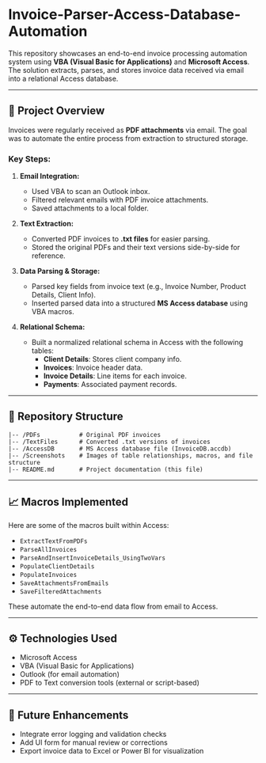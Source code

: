 # Invoice-Parser-Access-Database-Automation


This repository showcases an end-to-end invoice processing automation system using **VBA (Visual Basic for Applications)** and **Microsoft Access**. The solution extracts, parses, and stores invoice data received via email into a relational Access database.

---

## 📧 Project Overview

Invoices were regularly received as **PDF attachments** via email. The goal was to automate the entire process from extraction to structured storage.

### Key Steps:

1. **Email Integration:**

   - Used VBA to scan an Outlook inbox.
   - Filtered relevant emails with PDF invoice attachments.
   - Saved attachments to a local folder.

2. **Text Extraction:**

   - Converted PDF invoices to **.txt files** for easier parsing.
   - Stored the original PDFs and their text versions side-by-side for reference.

3. **Data Parsing & Storage:**

   - Parsed key fields from invoice text (e.g., Invoice Number, Product Details, Client Info).
   - Inserted parsed data into a structured **MS Access database** using VBA macros.

4. **Relational Schema:**

   - Built a normalized relational schema in Access with the following tables:
     - **Client Details**: Stores client company info.
     - **Invoices**: Invoice header data.
     - **Invoice Details**: Line items for each invoice.
     - **Payments**: Associated payment records.

---

## 📁 Repository Structure

```
|-- /PDFs           # Original PDF invoices
|-- /TextFiles      # Converted .txt versions of invoices
|-- /AccessDB       # MS Access database file (InvoiceDB.accdb)
|-- /Screenshots    # Images of table relationships, macros, and file structure
|-- README.md       # Project documentation (this file)
```

---

## 📈 Macros Implemented

Here are some of the macros built within Access:

- `ExtractTextFromPDFs`
- `ParseAllInvoices`
- `ParseAndInsertInvoiceDetails_UsingTwoVars`
- `PopulateClientDetails`
- `PopulateInvoices`
- `SaveAttachmentsFromEmails`
- `SaveFilteredAttachments`

These automate the end-to-end data flow from email to Access.

---

## ⚙️ Technologies Used

- Microsoft Access
- VBA (Visual Basic for Applications)
- Outlook (for email automation)
- PDF to Text conversion tools (external or script-based)

---

## 🚀 Future Enhancements

- Integrate error logging and validation checks
- Add UI form for manual review or corrections
- Export invoice data to Excel or Power BI for visualization
